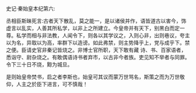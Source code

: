 史记·秦始皇本纪第六:  

丞相臣斯昧死言:古者天下散乱，莫之能一，是以诸侯并作，语皆道古以害今，饰虚言以乱实，人善其所私学，以非上之所建立。今皇帝并有天下，别黑白而定一尊。私学而相与非法教，人闻令下，则各以其学议之，入则心非，出则巷议，夸主以为名，异取以为高，率群下以造谤。如此弗禁，则主势降乎上，党与成乎下。禁之便。臣请史官非秦记皆烧之。非博士官所职，天下敢有藏 诗、书、百家语者，悉诣守、尉杂烧之。有敢偶语诗书者弃市，以古非今者族。吏见知不举者与同罪。令下三十日不烧，黥为城旦。

是则始皇帝焚书，启之者李斯也，始皇可其议而蒙万世骂名，斯策之而为万世敬仰，人主之於臣下进言，可不慎哉！
